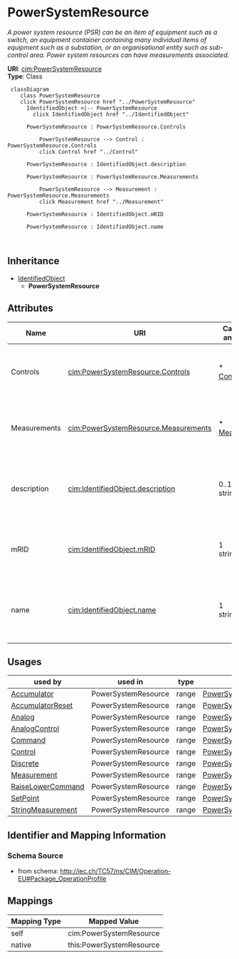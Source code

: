 # PowerSystemResource


_A power system resource (PSR) can be an item of equipment such as a switch, an equipment container containing many individual items of equipment such as a substation, or an organisational entity such as sub-control area. Power system resources can have measurements associated._





**URI**: [cim:PowerSystemResource](http://iec.ch/TC57/CIM100#PowerSystemResource)<br />
**Type**: Class




```mermaid
 classDiagram
    class PowerSystemResource
    click PowerSystemResource href "../PowerSystemResource"
      IdentifiedObject <|-- PowerSystemResource
        click IdentifiedObject href "../IdentifiedObject"
      
      PowerSystemResource : PowerSystemResource.Controls
        
          PowerSystemResource --> Control : PowerSystemResource.Controls
          click Control href "../Control"
        
      PowerSystemResource : IdentifiedObject.description
        
      PowerSystemResource : PowerSystemResource.Measurements
        
          PowerSystemResource --> Measurement : PowerSystemResource.Measurements
          click Measurement href "../Measurement"
        
      PowerSystemResource : IdentifiedObject.mRID
        
      PowerSystemResource : IdentifiedObject.name
        
      
```





## Inheritance
* [IdentifiedObject](IdentifiedObject.md)
    * **PowerSystemResource**



## Attributes


| Name | URI | Cardinality and Range | Description | Inheritance |
| ---  | --- | --- | --- | --- |
| Controls | [cim:PowerSystemResource.Controls](http://iec.ch/TC57/CIM100#PowerSystemResource.Controls) | * <br />  [Control](Control.md)  | The controller outputs used to actually govern a regulating device, e | direct |
| Measurements | [cim:PowerSystemResource.Measurements](http://iec.ch/TC57/CIM100#PowerSystemResource.Measurements) | * <br />  [Measurement](Measurement.md)  | The measurements associated with this power system resource | direct |
| description | [cim:IdentifiedObject.description](http://iec.ch/TC57/CIM100#IdentifiedObject.description) | 0..1 <br />  string  | The description is a free human readable text describing or naming the object | [IdentifiedObject](IdentifiedObject.md) |
| mRID | [cim:IdentifiedObject.mRID](http://iec.ch/TC57/CIM100#IdentifiedObject.mRID) | 1 <br />  string  | Master resource identifier issued by a model authority | [IdentifiedObject](IdentifiedObject.md) |
| name | [cim:IdentifiedObject.name](http://iec.ch/TC57/CIM100#IdentifiedObject.name) | 1 <br />  string  | The name is any free human readable and possibly non unique text naming the o... | [IdentifiedObject](IdentifiedObject.md) |





## Usages

| used by | used in | type | used |
| ---  | --- | --- | --- |
| [Accumulator](Accumulator.md) | PowerSystemResource | range | [PowerSystemResource](PowerSystemResource.md) |
| [AccumulatorReset](AccumulatorReset.md) | PowerSystemResource | range | [PowerSystemResource](PowerSystemResource.md) |
| [Analog](Analog.md) | PowerSystemResource | range | [PowerSystemResource](PowerSystemResource.md) |
| [AnalogControl](AnalogControl.md) | PowerSystemResource | range | [PowerSystemResource](PowerSystemResource.md) |
| [Command](Command.md) | PowerSystemResource | range | [PowerSystemResource](PowerSystemResource.md) |
| [Control](Control.md) | PowerSystemResource | range | [PowerSystemResource](PowerSystemResource.md) |
| [Discrete](Discrete.md) | PowerSystemResource | range | [PowerSystemResource](PowerSystemResource.md) |
| [Measurement](Measurement.md) | PowerSystemResource | range | [PowerSystemResource](PowerSystemResource.md) |
| [RaiseLowerCommand](RaiseLowerCommand.md) | PowerSystemResource | range | [PowerSystemResource](PowerSystemResource.md) |
| [SetPoint](SetPoint.md) | PowerSystemResource | range | [PowerSystemResource](PowerSystemResource.md) |
| [StringMeasurement](StringMeasurement.md) | PowerSystemResource | range | [PowerSystemResource](PowerSystemResource.md) |






## Identifier and Mapping Information







### Schema Source


* from schema: http://iec.ch/TC57/ns/CIM/Operation-EU#Package_OperationProfile





## Mappings

| Mapping Type | Mapped Value |
| ---  | ---  |
| self | cim:PowerSystemResource |
| native | this:PowerSystemResource |




